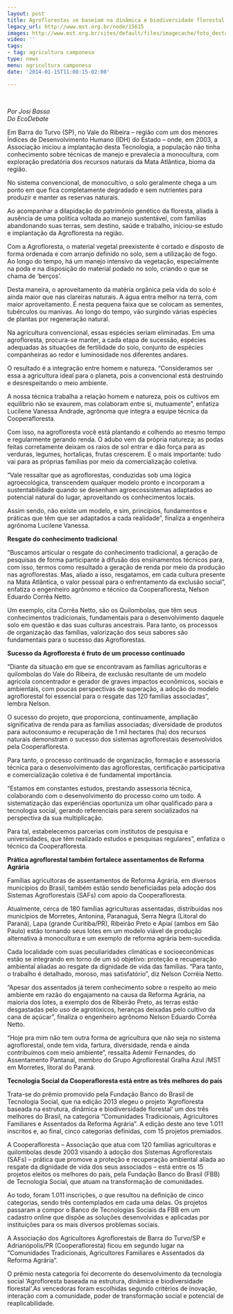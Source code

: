 ```yaml
---
layout: post
title: Agroflorestas se baseiam na dinâmica e biodiversidade florestal
legacy_url: http://www.mst.org.br/node/15615
images: http://www.mst.org.br/sites/default/files/imagecache/foto_destaque/video-agroflorestar-canteiro-agroflorestal33.jpg
video: ''
tags:
- tag: agricultura camponesa
type: news
menu: agricultura camponesa
date: '2014-01-15T11:08:15-02:00'

---
```

<p class="MsoNormal">&nbsp;</p><p class="MsoNormal"><em>Por Josi Basso<br>Do EcoDebate</em></p><p class="MsoNormal">Em Barra do Turvo (SP), no Vale do Ribeira – região com um dos menores Índices de Desenvolvimento Humano (IDH) do Estado – onde, em 2003, a Associação iniciou a implantação desta Tecnologia, a população não tinha conhecimento sobre técnicas de manejo e prevalecia a monocultura, com exploração predatória dos recursos naturais da Mata Atlântica, bioma da região.</p><p class="MsoNormal">No sistema convencional, de monocultivo, o solo geralmente chega a um ponto em que fica completamente degradado e sem nutrientes para produzir e manter as reservas naturais.</p><p class="MsoNormal">Ao acompanhar a dilapidação do patrimônio genético da floresta, aliada à ausência de uma política voltada ao manejo sustentável, com famílias abandonando suas terras, sem destino, saúde e trabalho, iniciou-se estudo e implantação da Agrofloresta na região.</p><p class="MsoNormal">Com a Agrofloresta, o material vegetal preexistente é cortado e disposto de forma ordenada e com arranjo definido no solo, sem a utilização de fogo. Ao longo do tempo, há um manejo intensivo da vegetação, especialmente na poda e na disposição do material podado no solo, criando o que se chama de ‘berços’.</p><p class="MsoNormal">Desta maneira, o aproveitamento da matéria orgânica pela vida do solo é ainda maior que nas clareiras naturais. A água entra melhor na terra, com maior aproveitamento. É nesta pequena faixa que se colocam as sementes, tubérculos ou manivas. Ao longo do tempo, vão surgindo várias espécies de plantas por regeneração natural.</p><p class="MsoNormal">Na agricultura convencional, essas espécies seriam eliminadas. Em uma agrofloresta, procura-se manter, a cada etapa de sucessão, espécies adequadas às situações de fertilidade do solo, conjunto de espécies companheiras ao redor e luminosidade nos diferentes andares.</p><p class="MsoNormal">O resultado é a integração entre homem e natureza. “Consideramos ser essa a agricultura ideal para o planeta, pois a convencional está destruindo e desrespeitando o meio ambiente.</p><p class="MsoNormal">A nossa técnica trabalha a relação homem e natureza, pois os cultivos em equilíbrio não se exaurem, mas colaboram entre si, mutuamente”, enfatiza Lucilene Vanessa Andrade, agrônoma que integra a equipe técnica da Cooperafloresta.</p><p class="MsoNormal">Com isso, na agrofloresta você está plantando e colhendo ao mesmo tempo e regularmente gerando renda. O adubo vem da própria natureza; as podas feitas corretamente deixam os raios de sol entrar e dão força para as verduras, legumes, hortaliças, frutas crescerem. E o mais importante: tudo vai para as próprias famílias por meio da comercialização coletiva.</p><p class="MsoNormal">“Vale ressaltar que as agroflorestas, conduzidas sob uma lógica agroecológica, transcendem qualquer modelo pronto e incorporam a sustentabilidade quando se desenham agroecossistemas adaptados ao potencial natural do lugar, aproveitando os conhecimentos locais.</p><p class="MsoNormal">Assim sendo, não existe um modelo, e sim, princípios, fundamentos e práticas que têm que ser adaptados a cada realidade”, finaliza a engenheira agrônoma Lucilene Vanessa.</p><p class="MsoNormal"><strong>Resgate do conhecimento tradicional</strong></p><p class="MsoNormal">“Buscamos articular o resgate do conhecimento tradicional, a geração de pesquisas de forma participante à difusão dos ensinamentos técnicos para, com isso, termos como resultado a geração de renda por meio da produção nas agroflorestas. Mas, aliado a isso, resgatamos, em cada cultura presente na Mata Atlântica, o valor pessoal para o enfrentamento da exclusão social”, enfatiza o engenheiro agrônomo e técnico da Cooperafloresta, Nelson Eduardo Corrêa Netto.</p><p class="MsoNormal">Um exemplo, cita Corrêa Netto, são os Quilombolas, que têm seus conhecimentos tradicionais, fundamentais para o desenvolvimento daquele solo em questão e das suas culturas ancestrais. Para tanto, os processos de organização das famílias, valorização dos seus sabores são fundamentais para o sucesso das Agroflorestas.</p><p class="MsoNormal"><strong>Sucesso da Agrofloresta é fruto de um processo continuado</strong></p><p class="MsoNormal">“Diante da situação em que se encontravam as famílias agricultoras e quilombolas do Vale do Ribeira, de exclusão resultante de um modelo agrícola concentrador e gerador de graves impactos econômicos, sociais e ambientais, com poucas perspectivas de superação, a adoção do modelo agroflorestal foi essencial para o resgate das 120 famílias associadas”, lembra Nelson.</p><p class="MsoNormal">O sucesso do projeto, que proporciona, continuamente, ampliação significativa de renda para as famílias associadas; diversidade de produtos para autoconsumo e recuperação de 1 mil hectares (ha) dos recursos naturais demonstram o sucesso dos sistemas agroflorestais desenvolvidos pela Cooperafloresta.</p><p class="MsoNormal">Para tanto, o processo continuado de organização, formação e assessoria técnica para o desenvolvimento das agroflorestas, certificação participativa e comercialização coletiva é de fundamental importância.</p><p class="MsoNormal">“Estamos em constantes estudos, prestando assessoria técnica, colaborando com o desenvolvimento do processo como um todo. A sistematização das experiências oportuniza um olhar qualificado para a tecnologia social, gerando referenciais para serem socializados na perspectiva da sua multiplicação.</p><p class="MsoNormal">Para tal, estabelecemos parcerias com institutos de pesquisa e universidades, que têm realizado estudos e pesquisas regulares”, enfatiza o técnico da Cooperafloresta.</p><p class="MsoNormal"><strong>Prática agroflorestal também fortalece assentamentos de Reforma Agrária</strong></p><p class="MsoNormal">Famílias agricultoras de assentamentos de Reforma Agrária, em diversos municípios do Brasil, também estão sendo beneficiadas pela adoção dos Sistemas Agroflorestais (SAFs) com apoio da Cooperafloresta.</p><p class="MsoNormal">Atualmente, cerca de 180 famílias agriculturas assentadas, distribuídas nos municípios de Morretes, Antonina, Paranaguá, Serra Negra (Litoral do Paraná), Lapa (grande Curitiba/PR), Ribeirão Preto e Apiaí (ambos em São Paulo) estão tornando seus lotes em um modelo viável de produção alternativa à monocultura e um exemplo de reforma agrária bem-sucedida.</p><p class="MsoNormal">Cada localidade com suas peculiaridades climáticas e socioeconômicas estão se integrando em torno de um só objetivo: proteção e recuperação ambiental aliadas ao resgate da dignidade de vida das famílias. “Para tanto, o trabalho é detalhado, moroso, mas satisfatório”, diz Nelson Corrêia Netto.</p><p class="MsoNormal">“Apesar dos assentados já terem conhecimento sobre o respeito ao meio ambiente em razão do engajamento na causa da Reforma Agrária, na maioria dos lotes, a exemplo dos de Ribeirão Preto, as terras estão desgastadas pelo uso de agrotóxicos, heranças deixadas pelo cultivo da cana de açúcar”, finaliza o engenheiro agrônomo Nelson Eduardo Corrêa Netto.</p><p class="MsoNormal">“Hoje pra mim não tem outra forma de agricultura que não seja no sistema agroflorestal, onde tem vida, fartura, diversidade, renda e ainda contribuímos com meio ambiente”, ressalta Ademir Fernandes, do Assentamento Pantanal, membro do Grupo Agroflorestal Gralha Azul /MST em Morretes, litoral do Paraná.</p><p class="MsoNormal"><strong>Tecnologia Social da Cooperafloresta está entre as três melhores do país</strong></p><p class="MsoNormal">Trata-se do prêmio promovido pela Fundação Banco do Brasil de Tecnologia Social, que na edição 2013 elegeu o&nbsp;projeto ‘Agrofloresta baseada na estrutura, dinâmica e biodiversidade florestal’ um dos três melhores do Brasil, na categoria “Comunidades Tradicionais, Agricultores Familiares e Assentados da Reforma Agrária”. A edição deste ano teve 1.011 inscritos e, ao final, cinco categorias definidas, com 15 projetos premiados.</p><p class="MsoNormal">A Cooperafloresta – Associação que atua com 120 famílias agricultoras e quilombolas desde 2003 visando à adoção dos Sistemas Agroflorestais (SAFs) – prática que promove a proteção e recuperação ambiental aliada ao resgate da dignidade de vida dos seus associados – está entre os 15 projetos eleitos os melhores do país, pela Fundação Banco do Brasil (FBB) de Tecnologia Social, que atuam na transformação de comunidades.</p><p class="MsoNormal">Ao todo, foram 1.011 inscrições, o que resultou na definição de cinco categorias, sendo três contemplados em cada uma delas. Os projetos passaram a compor o Banco de Tecnologias Sociais da FBB em um cadastro online que dispõe as soluções desenvolvidas e aplicadas por instituições para os mais diversos problemas sociais.</p><p class="MsoNormal">A Associação dos Agricultores Agroflorestais de Barra do Turvo/SP e Adrianópolis/PR (Cooperafloresta) ficou em segundo lugar na “Comunidades Tradicionais, Agricultores Familiares e Assentados da Reforma Agrária”.</p><p class="MsoNormal">O prêmio nesta categoria foi decorrente do desenvolvimento da tecnologia social ‘Agrofloresta baseada na estrutura, dinâmica e biodiversidade florestal’.As vencedoras foram escolhidas segundo critérios de inovação, interação com a comunidade, poder de transformação social e potencial de reaplicabilidade.</p>
